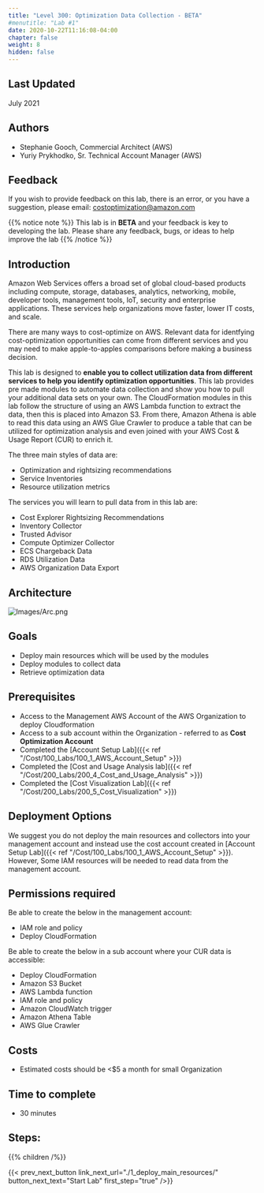 ```yaml
---
title: "Level 300: Optimization Data Collection - BETA"
#menutitle: "Lab #1"
date: 2020-10-22T11:16:08-04:00
chapter: false
weight: 8
hidden: false
---
```

## Last Updated
July 2021

## Authors
- Stephanie Gooch, Commercial Architect (AWS)
- Yuriy Prykhodko, Sr. Technical Account Manager (AWS)


## Feedback
If you wish to provide feedback on this lab, there is an error, or you have a suggestion, please email: costoptimization@amazon.com

{{% notice note %}}
This lab is in **BETA** and your feedback is key to developing the lab. Please share any feedback, bugs, or ideas to help improve the lab
{{% /notice %}}


## Introduction
Amazon Web Services offers a broad set of global cloud-based products including compute, storage, databases, analytics, networking, mobile, developer tools, management tools, IoT, security and enterprise applications. These services help organizations move faster, lower IT costs, and scale.

There are many ways to cost-optimize on AWS. Relevant data for identfying cost-optimization opportunities can come from different services and you may need to make apple-to-apples comparisons before making a business decision. 

This lab is designed to **enable you to collect utilization data from different services to help you identify optimization opportunities**. This lab provides pre made modules to automate data collection and show you how to pull your additional data sets on your own. The CloudFormation modules in this lab follow the structure of using an AWS Lambda function to extract the data, then this is placed into Amazon S3. From there, Amazon Athena is able to read this data using an AWS Glue Crawler to produce a table that can be utilized for optimization analysis and even joined with your AWS Cost & Usage Report (CUR) to enrich it. 

The three main styles of data are:
* Optimization and rightsizing recommendations 
* Service Inventories  
* Resource utilization metrics

The services you will learn to pull data from in this lab are:
* Cost Explorer Rightsizing Recommendations
* Inventory Collector
* Trusted Advisor
* Compute Optimizer Collector
* ECS Chargeback Data
* RDS Utilization Data
* AWS Organization Data Export

## Architecture 

![Images/Arc.png](/Cost/300_Optimization_Data_Collection/Images/Arc.png)

## Goals
- Deploy main resources which will be used by the modules
- Deploy modules to collect data 
- Retrieve optimization data 


## Prerequisites
- Access to the Management AWS Account of the AWS Organization to deploy Cloudformation
- Access to a sub account within the Organization - referred to as **Cost Optimization Account**
- Completed the [Account Setup Lab]({{< ref "/Cost/100_Labs/100_1_AWS_Account_Setup" >}})
- Completed the [Cost and Usage Analysis lab]({{< ref "/Cost/200_Labs/200_4_Cost_and_Usage_Analysis" >}})
- Completed the [Cost Visualization Lab]({{< ref "/Cost/200_Labs/200_5_Cost_Visualization" >}}) 

## Deployment Options
We suggest you do not deploy the main resources and collectors into your management account and instead use the cost account created in [Account Setup Lab]({{< ref "/Cost/100_Labs/100_1_AWS_Account_Setup" >}}). However, Some IAM resources will be needed to read data from the management account. 

## Permissions required

Be able to create the below in the management account:
- IAM role and policy
- Deploy CloudFormation

Be able to create the below in a sub account where your CUR data is accessible:
- Deploy CloudFormation
- Amazon S3 Bucket 
- AWS Lambda function 
- IAM role and policy
- Amazon CloudWatch trigger
- Amazon Athena Table
- AWS Glue Crawler


## Costs
- Estimated costs should be <$5 a month for small Organization 


## Time to complete
- 30 minutes

## Steps:
{{% children  /%}}


{{< prev_next_button link_next_url="./1_deploy_main_resources/" button_next_text="Start Lab" first_step="true" />}}
